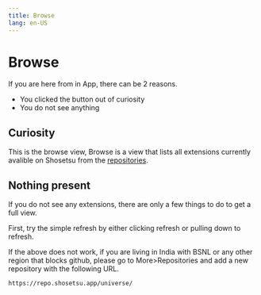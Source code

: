 ```yaml
---
title: Browse
lang: en-US
---
```

# Browse

If you are here from in App, there can be 2 reasons.

- You clicked the button out of curiosity
- You do not see anything


## Curiosity

This is the browse view, Browse is a view that lists all extensions currently avalible on Shosetsu from the [repositories](/help/guides/repositories/).

## Nothing present

If you do not see any extensions, there are only a few things to do to get a full view.

First, try the simple refresh by either clicking refresh or pulling down to refresh.

If the above does not work, if you are living in India with BSNL or any other region that blocks github, please go to More>Repositories and add a new repository with the following URL.
```
https://repo.shosetsu.app/universe/
```

